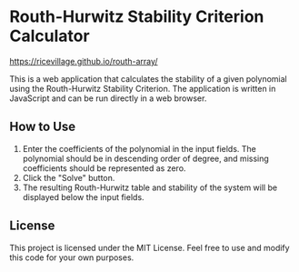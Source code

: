 # Routh-Hurwitz Stability Criterion Calculator
https://ricevillage.github.io/routh-array/

This is a web application that calculates the stability of a given polynomial using the Routh-Hurwitz Stability Criterion. The application is written in JavaScript and can be run directly in a web browser.


## How to Use
1. Enter the coefficients of the polynomial in the input fields. The polynomial should be in descending order of degree, and missing coefficients should be represented as zero.
2. Click the "Solve" button.
3. The resulting Routh-Hurwitz table and stability of the system will be displayed below the input fields.

## License
This project is licensed under the MIT License. Feel free to use and modify this code for your own purposes.
